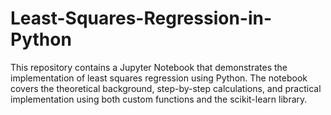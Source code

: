 # Least-Squares-Regression-in-Python
This repository contains a Jupyter Notebook that demonstrates the implementation of least squares regression using Python. The notebook covers the theoretical background, step-by-step calculations, and practical implementation using both custom functions and the scikit-learn library.
